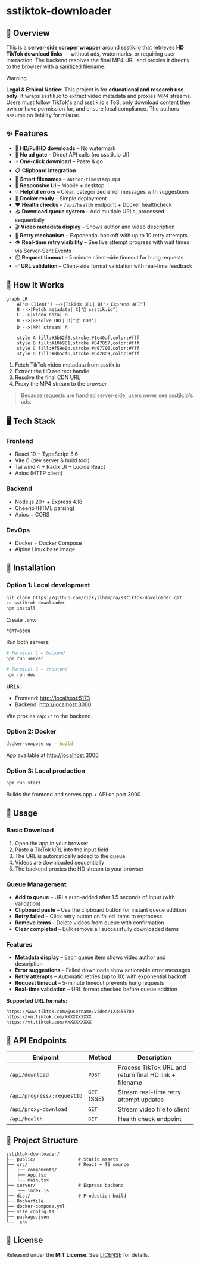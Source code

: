 # sstiktok-downloader

## 📘 Overview

This is a **server-side scraper wrapper** around [ssstik.io](https://ssstik.io) that retrieves **HD TikTok download links** — without ads, watermarks, or requiring user interaction.
The backend resolves the final MP4 URL and proxies it directly to the browser with a sanitized filename.

> [!WARNING]
> **Legal & Ethical Notice:** This project is for **educational and research use only**. It wraps ssstik.io to extract video metadata and proxies MP4 streams. Users must follow TikTok's and ssstik.io's ToS, only download content they own or have permission for, and ensure local compliance. The authors assume no liability for misuse.

## ✨ Features

* 🎥 **HD/FullHD downloads** – No watermark
* 🚫 **No ad gate** – Direct API calls (no ssstik.io UI)
* ⚡ **One-click download** – Paste & go
* 📋 **Clipboard integration**
* 🧩 **Smart filenames** – `author-timestamp.mp4`
* 🧭 **Responsive UI** – Mobile + desktop
* 💡 **Helpful errors** – Clear, categorized error messages with suggestions
* 🐳 **Docker ready** – Simple deployment
* ❤️ **Health checks** – `/api/health` endpoint + Docker healthcheck
* 📥 **Download queue system** – Add multiple URLs, processed sequentially
* 🎬 **Video metadata display** – Shows author and video description
* 🔄 **Retry mechanism** – Exponential backoff with up to 10 retry attempts
* 👁️ **Real-time retry visibility** – See live attempt progress with wait times via Server-Sent Events
* ⏱️ **Request timeout** – 5-minute client-side timeout for hung requests
* ✅ **URL validation** – Client-side format validation with real-time feedback

## 🧠 How It Works

```mermaid
graph LR
    A["🌐 Client"] -->|TikTok URL| B["⚡ Express API"]
    B -->|Fetch metadata| C["🔗 ssstik.io"]
    C -->|Video data| B
    B -->|Resolve URL| D["📦 CDN"]
    D -->|MP4 stream| A

    style A fill:#3b82f6,stroke:#1e40af,color:#fff
    style B fill:#10b981,stroke:#047857,color:#fff
    style C fill:#f59e0b,stroke:#d97706,color:#fff
    style D fill:#8b5cf6,stroke:#6d28d9,color:#fff
```

1. Fetch TikTok video metadata from ssstik.io
2. Extract the HD redirect handle
3. Resolve the final CDN URL
4. Proxy the MP4 stream to the browser

> Because requests are handled server-side, users never see ssstik.io's ads.

## 🖥️ Tech Stack

### Frontend

* React 19 + TypeScript 5.6
* Vite 6 (dev server & build tool)
* Tailwind 4 + Radix UI + Lucide React
* Axios (HTTP client)

### Backend

* Node.js 20+ + Express 4.18
* Cheerio (HTML parsing)
* Axios + CORS

### DevOps

* Docker + Docker Compose
* Alpine Linux base image

## 🚀 Installation

### **Option 1: Local development**

```bash
git clone https://github.com/rizkyilhampra/sstiktok-downloader.git
cd sstiktok-downloader
npm install
```

Create `.env`:

```env
PORT=3000
```

Run both servers:

```bash
# Terminal 1 – backend
npm run server

# Terminal 2 – frontend
npm run dev
```

**URLs:**

* Frontend: [http://localhost:5173](http://localhost:5173)
* Backend: [http://localhost:3000](http://localhost:3000)

Vite proxies `/api/*` to the backend.

### **Option 2: Docker**

```bash
docker-compose up --build
```

App available at [http://localhost:3000](http://localhost:3000)

### **Option 3: Local production**

```bash
npm run start
```

Builds the frontend and serves app + API on port 3000.

## 🧩 Usage

### Basic Download

1. Open the app in your browser
2. Paste a TikTok URL into the input field
3. The URL is automatically added to the queue
4. Videos are downloaded sequentially
5. The backend proxies the HD stream to your browser

### Queue Management

* **Add to queue** – URLs auto-added after 1.5 seconds of input (with validation)
* **Clipboard paste** – Use the clipboard button for instant queue addition
* **Retry failed** – Click retry button on failed items to reprocess
* **Remove items** – Delete videos from queue with confirmation
* **Clear completed** – Bulk remove all successfully downloaded items

### Features

* **Metadata display** – Each queue item shows video author and description
* **Error suggestions** – Failed downloads show actionable error messages
* **Retry attempts** – Automatic retries (up to 10) with exponential backoff
* **Request timeout** – 5-minute timeout prevents hung requests
* **Real-time validation** – URL format checked before queue addition

**Supported URL formats:**

```
https://www.tiktok.com/@username/video/123456789
https://vm.tiktok.com/XXXXXXXXXX
https://vt.tiktok.com/XXXXXXXXXX
```

## 🧰 API Endpoints

| Endpoint              | Method | Description                                            |
| --------------------- | ------ | ------------------------------------------------------ |
| `/api/download`       | `POST` | Process TikTok URL and return final HD link + filename |
| `/api/progress/:requestId` | `GET` (SSE) | Stream real-time retry attempt updates         |
| `/api/proxy-download` | `GET`  | Stream video file to client                            |
| `/api/health`         | `GET`  | Health check endpoint                                  |


## 🧱 Project Structure

```
sstiktok-downloader/
├── public/                # Static assets
├── src/                   # React + TS source
│   ├── components/
│   ├── App.tsx
│   └── main.tsx
├── server/                # Express backend
│   └── index.js
├── dist/                  # Production build
├── Dockerfile
├── docker-compose.yml
├── vite.config.ts
├── package.json
└── .env
```

## 📄 License

Released under the **MIT License**.
See [LICENSE](LICENSE) for details.

